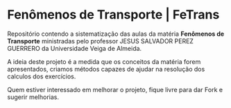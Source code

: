 # Fenômenos de Transporte | FeTrans

Repositório contendo a sistematização das aulas da matéria <strong>Fenômenos de Transporte</strong> ministradas pelo professor JESUS SALVADOR PEREZ GUERRERO da Universidade Veiga de Almeida.

A ideia deste projeto é a medida que os conceitos da matéria forem apresentados, criamos métodos capazes de ajudar na resolução dos calculos dos exercícios.

Quem estiver interessado em melhorar o projeto, fique livre para dar Fork e sugerir melhorias.
